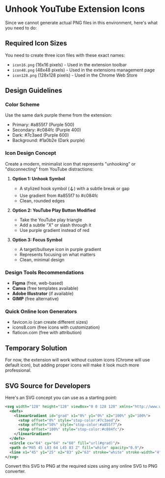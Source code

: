# Unhook YouTube Extension Icons

Since we cannot generate actual PNG files in this environment, here's what you need to do:

## Required Icon Sizes
You need to create three icon files with these exact names:
- `icon16.png` (16x16 pixels) - Used in the extension toolbar
- `icon48.png` (48x48 pixels) - Used in the extensions management page
- `icon128.png` (128x128 pixels) - Used in the Chrome Web Store

## Design Guidelines

### Color Scheme
Use the same dark purple theme from the extension:
- Primary: #a855f7 (Purple 500)
- Secondary: #c084fc (Purple 400)
- Dark: #7c3aed (Purple 600)
- Background: #1a0b2e (Dark purple)

### Icon Design Concept
Create a modern, minimalist icon that represents "unhooking" or "disconnecting" from YouTube distractions:

1. **Option 1: Unhook Symbol**
   - A stylized hook symbol (🪝) with a subtle break or gap
   - Use gradient from #a855f7 to #c084fc
   - Clean, rounded edges

2. **Option 2: YouTube Play Button Modified**
   - Take the YouTube play triangle
   - Add a subtle "X" or slash through it
   - Use purple gradient instead of red

3. **Option 3: Focus Symbol**
   - A target/bullseye icon in purple gradient
   - Represents focusing on what matters
   - Clean, minimal design

### Design Tools Recommendations
- **Figma** (free, web-based)
- **Canva** (free templates available)
- **Adobe Illustrator** (if available)
- **GIMP** (free alternative)

### Quick Online Icon Generators
- favicon.io (can create different sizes)
- icons8.com (free icons with customization)
- flaticon.com (free with attribution)

## Temporary Solution
For now, the extension will work without custom icons (Chrome will use default icon), but adding proper icons will make it look much more professional.

## SVG Source for Developers
Here's an SVG concept you can use as a starting point:

```svg
<svg width="128" height="128" viewBox="0 0 128 128" xmlns="http://www.w3.org/2000/svg">
  <defs>
    <linearGradient id="grad" x1="0%" y1="0%" x2="100%" y2="100%">
      <stop offset="0%" style="stop-color:#7c3aed"/>
      <stop offset="50%" style="stop-color:#a855f7"/>
      <stop offset="100%" style="stop-color:#c084fc"/>
    </linearGradient>
  </defs>
  <circle cx="64" cy="64" r="60" fill="url(#grad)"/>
  <path d="M45 45 L83 64 L45 83 Z" fill="white" opacity="0.9"/>
  <line x1="45" y1="25" x2="83" y2="63" stroke="white" stroke-width="4" opacity="0.7"/>
</svg>
```

Convert this SVG to PNG at the required sizes using any online SVG to PNG converter.
